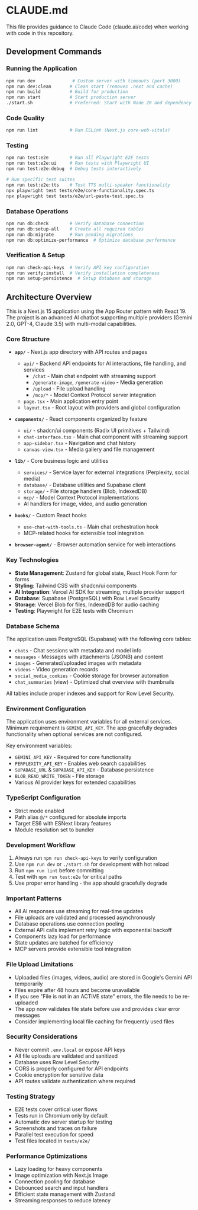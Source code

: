 # CLAUDE.md

This file provides guidance to Claude Code (claude.ai/code) when working with code in this repository.

## Development Commands

### Running the Application
```bash
npm run dev              # Custom server with timeouts (port 3000)
npm run dev:clean       # Clean start (removes .next and cache)
npm run build           # Build for production
npm run start           # Start production server
./start.sh              # Preferred: Start with Node 20 and dependency check
```

### Code Quality
```bash
npm run lint            # Run ESLint (Next.js core-web-vitals)
```

### Testing
```bash
npm run test:e2e        # Run all Playwright E2E tests
npm run test:e2e:ui     # Run tests with Playwright UI
npm run test:e2e:debug  # Debug tests interactively

# Run specific test suites
npm run test:e2e:tts    # Test TTS multi-speaker functionality
npx playwright test tests/e2e/core-functionality.spec.ts
npx playwright test tests/e2e/url-paste-test.spec.ts
```

### Database Operations
```bash
npm run db:check        # Verify database connection
npm run db:setup-all    # Create all required tables
npm run db:migrate      # Run pending migrations
npm run db:optimize-performance  # Optimize database performance
```

### Verification & Setup
```bash
npm run check-api-keys  # Verify API key configuration
npm run verify:install  # Verify installation completeness
npm run setup-persistence  # Setup database and storage
```

## Architecture Overview

This is a Next.js 15 application using the App Router pattern with React 19. The project is an advanced AI chatbot supporting multiple providers (Gemini 2.0, GPT-4, Claude 3.5) with multi-modal capabilities.

### Core Structure
- **`app/`** - Next.js app directory with API routes and pages
  - `api/` - Backend API endpoints for AI interactions, file handling, and services
    - `/chat` - Main chat endpoint with streaming support
    - `/generate-image`, `/generate-video` - Media generation
    - `/upload` - File upload handling
    - `/mcp/*` - Model Context Protocol server integration
  - `page.tsx` - Main application entry point
  - `layout.tsx` - Root layout with providers and global configuration

- **`components/`** - React components organized by feature
  - `ui/` - shadcn/ui components (Radix UI primitives + Tailwind)
  - `chat-interface.tsx` - Main chat component with streaming support
  - `app-sidebar.tsx` - Navigation and chat history
  - `canvas-view.tsx` - Media gallery and file management

- **`lib/`** - Core business logic and utilities
  - `services/` - Service layer for external integrations (Perplexity, social media)
  - `database/` - Database utilities and Supabase client
  - `storage/` - File storage handlers (Blob, IndexedDB)
  - `mcp/` - Model Context Protocol implementations
  - AI handlers for image, video, and audio generation

- **`hooks/`** - Custom React hooks
  - `use-chat-with-tools.ts` - Main chat orchestration hook
  - MCP-related hooks for extensible tool integration

- **`browser-agent/`** - Browser automation service for web interactions

### Key Technologies
- **State Management**: Zustand for global state, React Hook Form for forms
- **Styling**: Tailwind CSS with shadcn/ui components
- **AI Integration**: Vercel AI SDK for streaming, multiple provider support
- **Database**: Supabase (PostgreSQL) with Row Level Security
- **Storage**: Vercel Blob for files, IndexedDB for audio caching
- **Testing**: Playwright for E2E tests with Chromium

### Database Schema
The application uses PostgreSQL (Supabase) with the following core tables:
- `chats` - Chat sessions with metadata and model info
- `messages` - Messages with attachments (JSONB) and content
- `images` - Generated/uploaded images with metadata
- `videos` - Video generation records
- `social_media_cookies` - Cookie storage for browser automation
- `chat_summaries` (view) - Optimized chat overview with thumbnails

All tables include proper indexes and support for Row Level Security.

### Environment Configuration
The application uses environment variables for all external services. Minimum requirement is `GEMINI_API_KEY`. The app gracefully degrades functionality when optional services are not configured.

Key environment variables:
- `GEMINI_API_KEY` - Required for core functionality
- `PERPLEXITY_API_KEY` - Enables web search capabilities
- `SUPABASE_URL` & `SUPABASE_API_KEY` - Database persistence
- `BLOB_READ_WRITE_TOKEN` - File storage
- Various AI provider keys for extended capabilities

### TypeScript Configuration
- Strict mode enabled
- Path alias `@/*` configured for absolute imports
- Target ES6 with ESNext library features
- Module resolution set to bundler

### Development Workflow
1. Always run `npm run check-api-keys` to verify configuration
2. Use `npm run dev` or `./start.sh` for development with hot reload
3. Run `npm run lint` before committing
4. Test with `npm run test:e2e` for critical paths
5. Use proper error handling - the app should gracefully degrade

### Important Patterns
- All AI responses use streaming for real-time updates
- File uploads are validated and processed asynchronously
- Database operations use connection pooling
- External API calls implement retry logic with exponential backoff
- Components lazy load for performance
- State updates are batched for efficiency
- MCP servers provide extensible tool integration

### File Upload Limitations
- Uploaded files (images, videos, audio) are stored in Google's Gemini API temporarily
- Files expire after 48 hours and become unavailable
- If you see "File is not in an ACTIVE state" errors, the file needs to be re-uploaded
- The app now validates file state before use and provides clear error messages
- Consider implementing local file caching for frequently used files

### Security Considerations
- Never commit `.env.local` or expose API keys
- All file uploads are validated and sanitized
- Database uses Row Level Security
- CORS is properly configured for API endpoints
- Cookie encryption for sensitive data
- API routes validate authentication where required

### Testing Strategy
- E2E tests cover critical user flows
- Tests run in Chromium only by default
- Automatic dev server startup for testing
- Screenshots and traces on failure
- Parallel test execution for speed
- Test files located in `tests/e2e/`

### Performance Optimizations
- Lazy loading for heavy components
- Image optimization with Next.js Image
- Connection pooling for database
- Debounced search and input handlers
- Efficient state management with Zustand
- Streaming responses to reduce latency